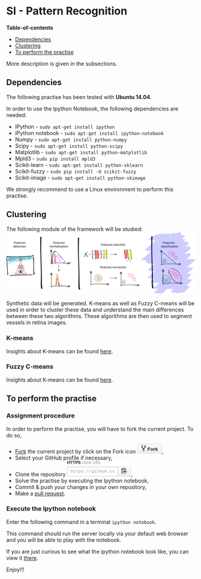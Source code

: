 # SI - Pattern Recognition

**Table-of-contents**

* [Dependencies](#dependencies)
* [Clustering](#clustering)
* [To perform the practise](#to-perform-the-practise)

More description is given in the subsections.

## Dependencies

The following practise has been tested with **Ubuntu 14.04**.

In order to use the Ipython Notebook, the following dependencies are needed:

* IPython - `sudo apt-get install ipython`
* IPython notebook - `sudo apt-get install ipython-notebook`
* Numpy - `sudo apt-get install python-numpy`
* Scipy - `sudo apt-get install python-scipy`
* Matplotlib - `sudo apt-get install python-matplotlib`
* Mpld3 - `sudo pip install mpld3`
* Scikit-learn - `sudo apt-get install python-sklearn`
* Scikit-fuzzy - `sudo pip install -U scikit-fuzzy`
* Scikit-image - `sudo apt-get install python-skimage`

We strongly recommend to use a Linux environment to perform this practise.

## Clustering

The following module of the framework will be studied:
![Alt text](./readme-images/pr-framework-fc.png)

Synthetic data will be generated. K-means as well as Fuzzy C-means will be used in order to cluster these data and understand the main differences between these two algorithms. These algorithms are then used to segment vessels in retina images.

### K-means

Insights about K-means can be found [here](http://en.wikipedia.org/wiki/K-means_clustering).

### Fuzzy C-means

Insights about K-means can be found [here](http://en.wikipedia.org/wiki/Fuzzy_clustering).

## To perform the practise

### Assignment procedure

In order to perform the practise, you will have to fork the current project. To do so,

- [Fork](https://help.github.com/articles/fork-a-repo/) the current project by click on the Fork icon ![Do not fine the icon](./readme-images/fork-icon.png),
- Select your GitHub profile if necessary,
- Clone the repository ![Do not fine the icon](./readme-images/git-clone.png),
- Solve the practise by executing the Ipython notebook,
- Commit & push your changes in your own repository,
- Make a [pull request](https://help.github.com/articles/using-pull-requests/).

### Execute the Ipython notebook

Enter the following command in a terminal `ipython notebook`.

This command should run the server locally via your default web browser and you will be able to play with the notebook.

If you are just curious to see what the ipython notebook look like, you can view it [there](http://nbviewer.ipython.org/github/glemaitre/B31XI-SI-Clustering/blob/master/03-clustering.ipynb).

Enjoy!!!

